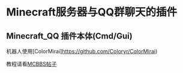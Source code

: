 ﻿# Minecraft服务器与QQ群聊天的插件  
## Minecraft_QQ 插件本体(Cmd/Gui)
机器人使用[ColorMirai]https://github.com/Coloryr/ColorMirai) 

教程请看[MCBBS帖子](http://www.mcbbs.net/thread-788137-1-1.html)
